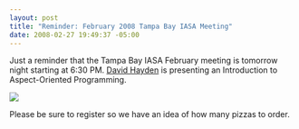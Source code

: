 ```yaml
---
layout: post
title: "Reminder: February 2008 Tampa Bay IASA Meeting"
date: 2008-02-27 19:49:37 -05:00
---
```


Just a reminder that the Tampa Bay IASA February meeting is tomorrow night starting at 6:30 PM. [David Hayden](http://www.davidhayden.com/) is presenting an Introduction to Aspect-Oriented Programming. 

[![](http://www.eventbrite.com/img/button/register_blue.gif)](http://www.eventbrite.com/event/89620056/sdorman)

Please be sure to register so we have an idea of how many pizzas to order.
